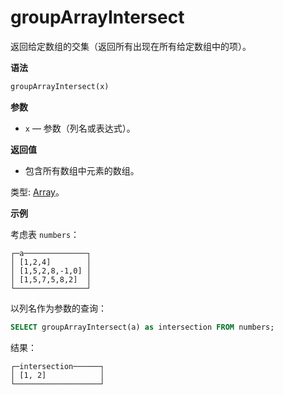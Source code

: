 
# groupArrayIntersect

返回给定数组的交集（返回所有出现在所有给定数组中的项）。

**语法**

```sql
groupArrayIntersect(x)
```

**参数**

- `x` — 参数（列名或表达式）。

**返回值**

- 包含所有数组中元素的数组。

类型: [Array](../../data-types/array.md)。

**示例**

考虑表 `numbers`：

```text
┌─a──────────────┐
│ [1,2,4]        │
│ [1,5,2,8,-1,0] │
│ [1,5,7,5,8,2]  │
└────────────────┘
```

以列名作为参数的查询：

```sql
SELECT groupArrayIntersect(a) as intersection FROM numbers;
```

结果：

```text
┌─intersection──────┐
│ [1, 2]            │
└───────────────────┘
```
